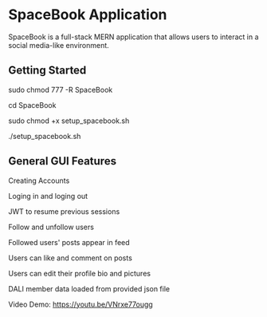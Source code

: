 # SpaceBook Application

SpaceBook is a full-stack MERN application that allows users to interact in a social media-like environment.

## Getting Started

sudo chmod 777 -R SpaceBook 

cd SpaceBook

sudo chmod +x setup_spacebook.sh

./setup_spacebook.sh

## General GUI Features 
Creating Accounts

Loging in and loging out 

JWT to resume previous sessions 

Follow and unfollow users 

Followed users' posts appear in feed

Users can like and comment on posts

Users can edit their profile bio and pictures 

DALI member data loaded from provided json file 

Video Demo: https://youtu.be/VNrxe77ougg
